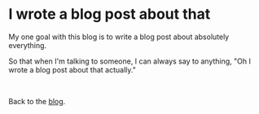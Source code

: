 # I wrote a blog post about that

My one goal with this blog is to write a blog post about absolutely everything. 

So that when I'm talking to someone, I can always say to anything, "Oh I wrote a blog post about that actually."

<br>

Back to the [blog](/wikiblogarden). 
